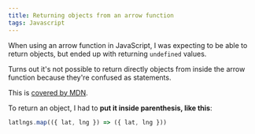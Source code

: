 ```yaml
---
title: Returning objects from an arrow function
tags: Javascript
---
```


When using an arrow function in JavaScript, I was expecting to be able to return objects, but ended up with returning `undefined` values.

Turns out it's not possible to return directly objects from inside the arrow function because they're confused as statements.

This is [covered by MDN](https://developer.mozilla.org/en-US/docs/Web/JavaScript/Reference/Functions/Arrow_functions#function_body).

To return an object, I had to **put it inside parenthesis, like this**:

```js
latlngs.map(({ lat, lng }) => ({ lat, lng }))
```
